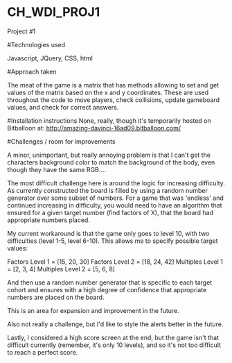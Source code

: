 # CH_WDI_PROJ1
Project #1

#Technologies used

Javascript, JQuery, CSS, html

#Approach taken

The meat of the game is a matrix that has methods allowing to set and get values of the matrix based on the x and y coordinates.  These are used throughout the code to move players, check collisions, update gameboard values, and check for correct answers.

#Installation instructions
None, really, though it's temporarily hosted on Bitballoon at:
http://amazing-davinci-16ad09.bitballoon.com/

#Challenges / room for improvements

A minor, unimportant, but really annoying problem is that I can't get the characters background color to match the background of the body, even though they have the same RGB....

The most difficult challenge here is around the logic for increasing difficulty.  As currently constructed the board is filled by using a random number generator over some subset of numbers.  For a game that was 'endless' and continued increasing in difficulty, you would need to have an algorithm that ensured for a given target number (find factors of X), that the board had appropriate numbers placed.

My current workaround is that the game only goes to level 10, with two difficulties (level 1-5, level 6-10).  This allows me to specify possible target values:

Factors Level 1 = [15, 20, 30]
Factors Level 2 = [18, 24, 42]
Multiples Level 1 = [2, 3, 4]
Multiples Level 2 = [5, 6, 8]

And then use a random number generator that is specific to each target cohort and ensures with a high degree of confidence that appropriate numbers are placed on the board.

This is an area for expansion and improvement in the future.

Also not really a challenge, but I'd like to style the alerts better in the future.

Lastly, I considered a high score screen at the end, but the game isn't that difficult currently (remember, it's only 10 levels), and so it's not too difficult to reach a perfect score.
